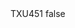 <?xml version="1.0" encoding="UTF-8"?>
<CustomMetadata xmlns="http://soap.sforce.com/2006/04/metadata">
    <label>TXU451</label>
    <protected>false</protected>
</CustomMetadata>
